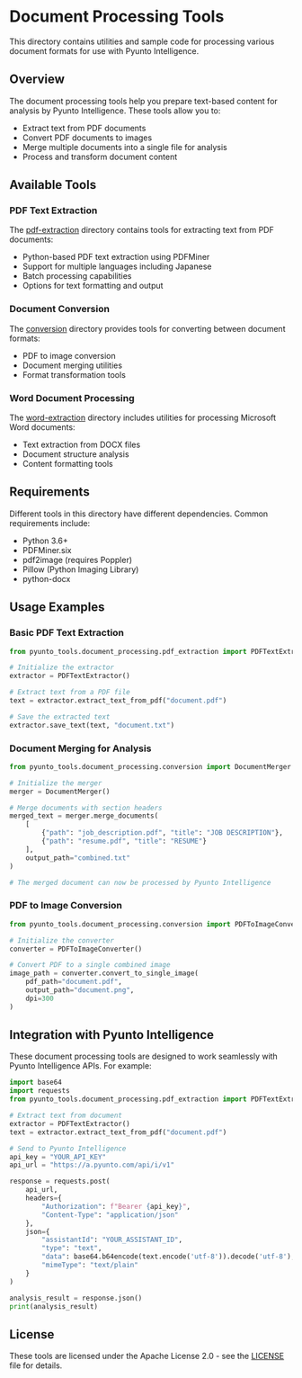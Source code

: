 # Document Processing Tools

This directory contains utilities and sample code for processing various document formats for use with Pyunto Intelligence.

## Overview

The document processing tools help you prepare text-based content for analysis by Pyunto Intelligence. These tools allow you to:

- Extract text from PDF documents
- Convert PDF documents to images
- Merge multiple documents into a single file for analysis
- Process and transform document content

## Available Tools

### PDF Text Extraction

The [pdf-extraction](./pdf-extraction) directory contains tools for extracting text from PDF documents:

- Python-based PDF text extraction using PDFMiner
- Support for multiple languages including Japanese
- Batch processing capabilities
- Options for text formatting and output

### Document Conversion

The [conversion](./conversion) directory provides tools for converting between document formats:

- PDF to image conversion
- Document merging utilities
- Format transformation tools

### Word Document Processing

The [word-extraction](./word-extraction) directory includes utilities for processing Microsoft Word documents:

- Text extraction from DOCX files
- Document structure analysis
- Content formatting tools

## Requirements

Different tools in this directory have different dependencies. Common requirements include:

- Python 3.6+
- PDFMiner.six
- pdf2image (requires Poppler)
- Pillow (Python Imaging Library)
- python-docx

## Usage Examples

### Basic PDF Text Extraction

```python
from pyunto_tools.document_processing.pdf_extraction import PDFTextExtractor

# Initialize the extractor
extractor = PDFTextExtractor()

# Extract text from a PDF file
text = extractor.extract_text_from_pdf("document.pdf")

# Save the extracted text
extractor.save_text(text, "document.txt")
```

### Document Merging for Analysis

```python
from pyunto_tools.document_processing.conversion import DocumentMerger

# Initialize the merger
merger = DocumentMerger()

# Merge documents with section headers
merged_text = merger.merge_documents(
    [
        {"path": "job_description.pdf", "title": "JOB DESCRIPTION"},
        {"path": "resume.pdf", "title": "RESUME"}
    ],
    output_path="combined.txt"
)

# The merged document can now be processed by Pyunto Intelligence
```

### PDF to Image Conversion

```python
from pyunto_tools.document_processing.conversion import PDFToImageConverter

# Initialize the converter
converter = PDFToImageConverter()

# Convert PDF to a single combined image
image_path = converter.convert_to_single_image(
    pdf_path="document.pdf",
    output_path="document.png",
    dpi=300
)
```

## Integration with Pyunto Intelligence

These document processing tools are designed to work seamlessly with Pyunto Intelligence APIs. For example:

```python
import base64
import requests
from pyunto_tools.document_processing.pdf_extraction import PDFTextExtractor

# Extract text from document
extractor = PDFTextExtractor()
text = extractor.extract_text_from_pdf("document.pdf")

# Send to Pyunto Intelligence
api_key = "YOUR_API_KEY"
api_url = "https://a.pyunto.com/api/i/v1"

response = requests.post(
    api_url,
    headers={
        "Authorization": f"Bearer {api_key}",
        "Content-Type": "application/json"
    },
    json={
        "assistantId": "YOUR_ASSISTANT_ID",
        "type": "text",
        "data": base64.b64encode(text.encode('utf-8')).decode('utf-8'),
        "mimeType": "text/plain"
    }
)

analysis_result = response.json()
print(analysis_result)
```

## License

These tools are licensed under the Apache License 2.0 - see the [LICENSE](../LICENSE) file for details.
